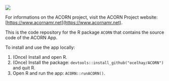 [![](https://img.shields.io/badge/devel%20version-1.3-blue.svg)](https://github.com/ocelhay/ACORN/)

For informations on the ACORN project,  visit the ACORN Project website: [https://www.acornamr.net](https://www.acornamr.net).

This is the code repository for the R package `ACORN` that contains the source code of the ACORN App.

To install and use the app locally:

1. (Once) Install and open R.
2. (Once) Install the package: `devtools::install_github("ocelhay/ACORN")` and quit R.
3. Open R and run the app: `ACORN::runACORN()`.

